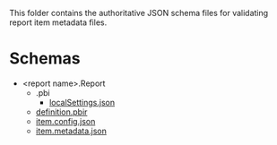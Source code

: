 This folder contains the authoritative JSON schema files for validating report item metadata files. 

# Schemas

- \<report name\>.Report
    - .pbi
        - [localSettings.json](localSettings.md)
    - [definition.pbir](definition.pbir.md)
    - [item.config.json](../common/item.config.md)
    - [item.metadata.json](../common/item.metadata.md)
